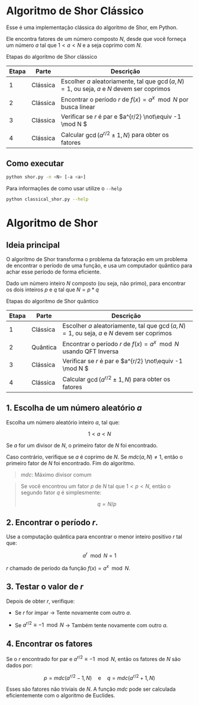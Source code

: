 # Algoritmo de Shor Clássico

Esse é uma implementação clássica do algoritmo de Shor, em Python. 

Ele encontra fatores de um número composto $N$, desde que você forneça um número $a$ tal que $1 < a < N$ e a seja coprimo com $N$.

Etapas do algoritmo de Shor clássico

| Etapa | Parte    | Descrição                                                                                   |
|-------|----------|---------------------------------------------------------------------------------------------|
| 1     | Clássica | Escolher $a$ aleatoriamente, tal que $\gcd(a, N) = 1$, ou seja, $a$ e $N$ devem ser coprimos |
| 2     | Clássica | Encontrar o período $r$ de $f(x) = a^x \mod N$ por busca linear                             |
| 3     | Clássica | Verificar se $r$ é par e $a^{r/2} \not\equiv -1 \mod N $                                    |
| 4     | Clássica | Calcular $\gcd(a^{r/2} \pm 1, N)$ para obter os fatores                                      |


## Como executar

```bash
python shor.py -n <N> [-a <a>]
```

Para informações de como usar utilize o `--help`

```bash
python classical_shor.py --help
```

# Algoritmo de Shor

## Ideia principal

O algoritmo de Shor transforma o problema da fatoração em um problema de encontrar o período de uma função, e usa um computador quântico para achar esse período de forma eficiente.

Dado um número inteiro $N$ composto (ou seja, não primo), para encontrar os dois inteiros $p$ e $q$ tal que $N = p * q$

Etapas do algoritmo de Shor quântico

| Etapa | Parte    | Descrição                                                                                   |
|-------|----------|---------------------------------------------------------------------------------------------|
| 1     | Clássica | Escolher $a$ aleatoriamente, tal que $\gcd(a, N) = 1$, ou seja, $a$ e $N$ devem ser coprimos |
| 2     | Quântica | Encontrar o período $r$ de $f(x) = a^x \mod N$ usando QFT Inversa                           |
| 3     | Clássica | Verificar se $r$ é par e $a^{r/2} \not\equiv -1 \mod N $                                    |
| 4     | Clássica | Calcular $\gcd(a^{r/2} \pm 1, N)$ para obter os fatores                                      |

## 1. Escolha de um número aleatório $a$

Escolha um número aleatório inteiro $a$, tal que:

$$
1 < a < N
$$

Se $a$ for um divisor de $N$, o primeiro fator de $N$ foi encontrado.

Caso contrário, verifique se $a$ é coprimo de $N$. Se $mdc(a, N) \not= 1$, então o primeiro fator de $N$ foi encontrado. Fim do algoritmo.

>$mdc$: Máximo divisor comum

>Se você encontrou um fator $p$ de $N$ tal que $1<p<N$, então o segundo fator $q$ é simplesmente:
>
>$$
>q = N/p
>$$

## 2. Encontrar o período $r$.

Use a computação quântica para encontrar o menor inteiro positivo $r$ tal que:

$$
a^r \mod N = 1
$$

$r$ chamado de período da função $f(x) = a^x \mod N$.

## 3. Testar o valor de $r$

Depois de obter $r$, verifique:

* Se $r$ for ímpar -> Tente novamente com outro $a$.

* Se $a^{r/2} \equiv -1 \mod N$ -> Também tente novamente com outro $a$.


## 4. Encontrar os fatores

Se o $r$ encontrado for par e $a^{r/2} \equiv -1 \mod N$, então os fatores de $N$ são dados por:

$$
p = mdc(a^{r/2}-1, N) \quad \text{e} \quad  q = mdc(a^{r/2}+1, N)
$$

Esses são fatores não triviais de $N$. A função $mdc$ pode ser calculada eficientemente com o algoritmo de Euclides.